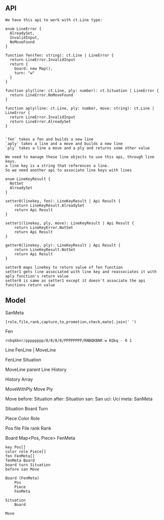 ## API

    We have this api to work with ct.Line type:

    enum LineError {
      AlreadySet,
      InvalidInput,
      NoMoveFound
    }

    function fen(fen: string): ct.Line | LineError {
      return LineError.InvalidInput
      return {
        board: new Map(),
        turn: "w"
      }
    }

    function ply(line: ct.Line, ply: number): ct.Situation | LineError {
      return LineError.NoMoveFound
    }

    function aply(line: ct.Line, ply: number, move: string): ct.Line | LineError {
      return LineError.InvalidInput
      return LineError.AlreadySet
    }


    `fen` takes a fen and builds a new line
    `aply` takes a line and a move and builds a new line
    `ply` takes a line a move and a ply and returns some other value

    We need to manage these line objects to use this api, through line keys.
    a line key is a string that references a line.
    So we need another api to associate line keys with lines

    enum LineKeyResult {
      NotSet
      AlreadySet
    }

    setter0(linekey, fen): LineKeyResult | Api Result {
        return LineKeyResult.AlreadySet
        return Api Result
    }

    setter1(linekey, ply, move): LineKeyResult | Api Result {
        return LineKeyError.NotSet
        return Api Result
    }

    getter0(linekey, ply): LineKeyResult | Api Result {
        return LineKeyResult.NotSet
        return Api Result
    }

    setter0 maps linekey to return value of fen function
    setter1 gets line associated with line key and reassociates it with aply function's return value
    setter0 is same as setter1 except it doesn't associate the api functions return value



## Model

SanMeta

    [role,file,rank,capture,to,promotion,check,mate].join(' ')


Fen

    rnbqkbnr/pppppppp/8/8/8/8/PPPPPPPP/RNBQKBNR w KQkq - 0 1

Line
    FenLine | MoveLine

FenLine
    Situation

MoveLine
    parent Line
    History

History
    Array<MoveWithPly>

MoveWithPly
    Move
    Ply

Move
    before: Situation
    after: Situation
    san: San
    uci: Uci
    meta: SanMeta

Situation
    Board Turn

Piece 
    Color Role

Pos
    file File
    rank Rank

Board 
    Map<Pos, Piece>
    FenMeta

    key Pos[]
    color role Piece[]
    fen FenMeta[]
    fenMeta Board
    board turn Situation
    before san Move

    Board (FenMeta)
        Pos
        Piece
        FenMeta

    Situation
        Board

    Move
